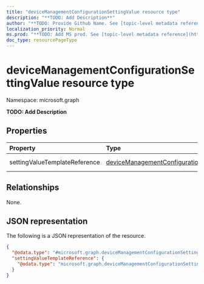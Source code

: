 ```yaml
---
title: "deviceManagementConfigurationSettingValue resource type"
description: "**TODO: Add Description**"
author: "**TODO: Provide Github Name. See [topic-level metadata reference](https://msgo.azurewebsites.net/add/document/guidelines/metadata.html#topic-level-metadata)**"
localization_priority: Normal
ms.prod: "**TODO: Add MS prod. See [topic-level metadata reference](https://msgo.azurewebsites.net/add/document/guidelines/metadata.html#topic-level-metadata)**"
doc_type: resourcePageType
---
```


# deviceManagementConfigurationSettingValue resource type

Namespace: microsoft.graph

**TODO: Add Description**

## Properties
|Property|Type|Description|
|:---|:---|:---|
|settingValueTemplateReference|[deviceManagementConfigurationSettingValueTemplateReference](../resources/intune-devicemanagementconfigurationsettingvaluetemplatereference.md)|**TODO: Add Description**|

## Relationships
None.

## JSON representation
The following is a JSON representation of the resource.
<!-- {
  "blockType": "resource",
  "@odata.type": "microsoft.graph.deviceManagementConfigurationSettingValue"
}
-->
``` json
{
  "@odata.type": "#microsoft.graph.deviceManagementConfigurationSettingValue",
  "settingValueTemplateReference": {
    "@odata.type": "microsoft.graph.deviceManagementConfigurationSettingValueTemplateReference"
  }
}
```

